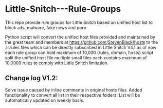 # Little-Snitch---Rule-Groups
This repo provide rule groups for Little Snitch based on unified host list to block ads, malware, fake news and porn

Python script will convert the unified host files provided and maintained by the great team and members at https://github.com/StevenBlack/hosts to the .lsrules files which can be directly subscribed in Little Snitch V4.1
as of now each rule group can hold maximum of 10,000 (rules, domain, hosts) script split the unified host file multiple small files each contains maximum of 10,0000 rules to comply with Little Snitch limitation.

## Change log V1.2:
Solve issue caused by inline comments in original hosts files.
Added functionality to convert all list in their respective folders. 
List will be automatically updated on weekly basis.
